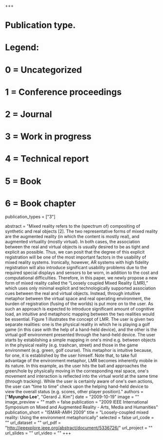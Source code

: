 +++
# Publication type.
# Legend:
# 0 = Uncategorized
# 1 = Conference proceedings
# 2 = Journal
# 3 = Work in progress
# 4 = Technical report
# 5 = Book
# 6 = Book chapter
publication_types = ["3"]

abstract = "Mixed reality refers to the (spectrum of) compositing of synthetic and real objects [2]. The two representative forms of mixed reality are the augmented reality (in which the content is mostly real), and augmented virtuality (mostly virtual). In both cases, the association between the real and virtual objects is usually desired to be as tight and explicit as possible. Thus, we can posit that the degree of this explicit registration will be one of the most important factors in the usability of mixed reality systems. Ironically, however, AR systems with high fidelity registration will also introduce significant usability problems due to the required special displays and sensors to be worn, in addition to the cost and computational difficulties. Therefore, in this paper, we newly propose a new form of mixed reality called the “Loosely coupled Mixed Reality (LMR),” which uses only minimal explicit and technologically supported association cues between the real and virtual objects. Instead, through intuitive metaphor between the virtual space and real operating environment, the burden of registration (fusing of the worlds) is put more on to the user. As such an approach is expected to introduce significant amount of cognitive load, an intuitive and metaphoric mapping between the two realities would be essential. Figure 1 illustrates the concept of LMR. The user is given two separate realities: one is the physical reality in which he is playing a golf game (in this case with the help of a hand-held device), and the other is the virtual golf environment presented through the hand-held device. The user starts by establishing a simple mapping in one's mind e.g. between objects in the physical reality (e.g. trashcan, street) and those in the game environment (e.g. green, golf course). This metaphor is intuitive because, for one, it is established by the user himself. Note that, to take full advantage of the environment metaphor, LMR becomes inherently mobile in its nature. In this example, as the user hits the ball and approaches the green/hole by physically moving in the corresponding real space, one's movement and interaction is reflected into the virtual world at the same time (through tracking). While the user is certainly aware of one's own actions, the user can “time to time” check upon the helping hand-held device to view the overall status (e.g. scores, other player position)."
authors = ["**Myungho Lee**", "Gerard J. Kim"]
date = "2009-10-19"
image = ""
image_preview = ""
math = false
publication = "2009 IEEE International Symposium on Mixed and Augmented Reality - Arts, Media and Humanities"
publication_short = "ISMAR-AMH 2009"
title = "Loosely-coupled mixed reality: Using the environment metaphorically"
selected = false
url_code = ""
url_dataset = ""
url_pdf = "http://ieeexplore.ieee.org/abstract/document/5336726/"
url_project = ""
url_slides = ""
url_video = ""
+++
